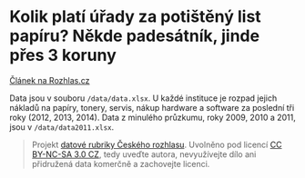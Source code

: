 # Kolik platí úřady za potištěný list papíru? Někde padesátník, jinde přes 3 koruny

[Článek na Rozhlas.cz](http://www.rozhlas.cz/zpravy/data/_zprava/kolik-plati-urady-za-potisteny-list-papiru-nekde-padesatnik-jinde-pres-3-koruny--1497280)

Data jsou v souboru `/data/data.xlsx`. U každé instituce je rozpad jejich nákladů na papíry, tonery, servis, nákup hardware a software za poslední tři roky (2012, 2013, 2014). Data z minulého průzkumu, roky 2009, 2010 a 2011, jsou v `/data/data2011.xlsx`.

> Projekt [datové rubriky Českého rozhlasu](http://www.rozhlas.cz/zpravy/data/). Uvolněno pod licencí [CC BY-NC-SA 3.0 CZ](http://creativecommons.org/licenses/by-nc-sa/3.0/cz/), tedy uveďte autora, nevyužívejte dílo ani přidružená data komerčně a zachovejte licenci.
